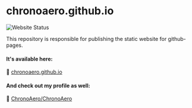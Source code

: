 # chronoaero.github.io

![Website Status](https://img.shields.io/website?down_color=red&down_message=offline&style=flat-square&up_color=blue&up_message=online&url=https%3A%2F%2Fchronoaero.github.io%2F)

This repository is responsible for publishing the static website for github-pages.

#### It's available here:

🔗 [chronoaero.github.io](https://chronoaero.github.io)

#### And check out my profile as well:

🎯 [ChronoAero/ChronoAero](https://github.com/ChronoAero/ChronoAero)
